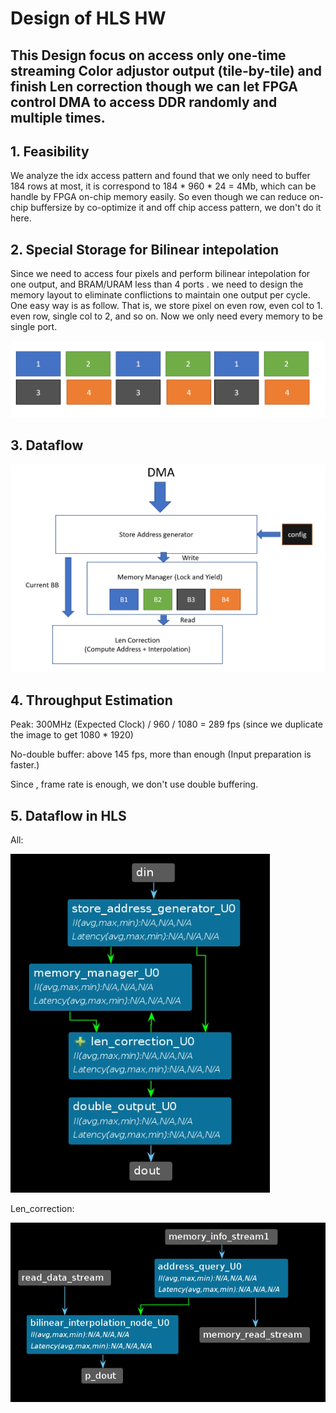 # Design of HLS HW

## This Design focus on access only one-time streaming Color adjustor output (tile-by-tile) and finish Len correction though we can let FPGA control DMA to access DDR randomly and multiple times.

## 1. Feasibility

We analyze the idx access pattern and found that we only need to buffer 184 rows at most, it is correspond to 184 * 960 * 24 = 4Mb, which can be handle by FPGA on-chip memory easily. So even though we can reduce on-chip buffersize by co-optimize it and off chip access pattern, we don't do it here.

## 2. Special Storage for Bilinear intepolation

Since we need to access four pixels and perform bilinear intepolation for one output, and BRAM/URAM less than 4 ports . we need to design the memory layout to eliminate conflictions to maintain one output per cycle. One easy way is as follow. That is, we store pixel on even row, even col to 1. even row, single col to 2, and so on. Now we only need every memory to be single port.

![Alt text](images/data_layout.png)


## 3. Dataflow
![Alt text](images/Design_Dataflow.png)

## 4. Throughput Estimation

Peak: 
300MHz (Expected Clock) / 960 / 1080 = 289 fps  (since we duplicate the image to get 1080 * 1920)

No-double buffer: above 145 fps, more than enough (Input preparation is faster.)

Since , frame rate is enough, we don't use double buffering.

## 5. Dataflow in HLS

All:

![Alt text](images/hls_df_all.png)

Len_correction:

![Alt text](images/hls_df_LC.png)
